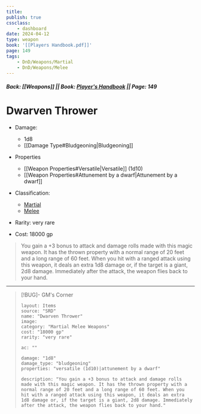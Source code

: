 ```yaml
---
title:
publish: true
cssclass:
    - dashboard
date: 2024-04-12
type: weapon
book: '[[Players Handbook.pdf]]'
page: 149
tags:
    - DnD/Weapons/Martial
    - DnD/Weapons/Melee
---
```


##### Back: [[Weapons]] || Book: [Player's Handbook](https://drive.google.com/drive/folders/1O5bhpYizcIT5xxAoLOuzCRht_PVS7VSG?usp=sharing) || Page: 149

# Dwarven Thrower


- Damage:
    - 1d8
	- [[Damage Type#Bludgeoning|Bludgeoning]]
- Properties
    - [[Weapon Properties#Versatile|Versatile]] (1d10)
    - [[Weapon Properties#Attunement by a dwarf|Attunement by a dwarf]]

- Classification:
    - [Martial](https://benl0.github.io/The-Editors-Dungeon/tags/DnD/Weapons/Martial)
    - [Melee](https://benl0.github.io/The-Editors-Dungeon/tags/DnD/Weapons/Melee)
- Rarity: very rare
- Cost: 18000 gp

> You gain a +3 bonus to attack and damage rolls made with this magic weapon. It has the thrown property with a normal range of 20 feet and a long range of 60 feet. When you hit with a ranged attack using this weapon, it deals an extra 1d8 damage or, if the target is a giant, 2d8 damage. Immediately after the attack, the weapon flies back to your hand.

---

> [!BUG]- GM's Corner
>
> ```statblock
> layout: Items
> source: "SRD"
> name: "Dwarven Thrower"
> image: 
> category: "Martial Melee Weapons"
> cost: "18000 gp"
> rarity: "very rare"
>
> ac: ""
>
> damage: "1d8"
> damage_type: "bludgeoning"
> properties: "versatile (1d10)|attunement by a dwarf"
>
> description: "You gain a +3 bonus to attack and damage rolls made with this magic weapon. It has the thrown property with a normal range of 20 feet and a long range of 60 feet. When you hit with a ranged attack using this weapon, it deals an extra 1d8 damage or, if the target is a giant, 2d8 damage. Immediately after the attack, the weapon flies back to your hand."
> ```
